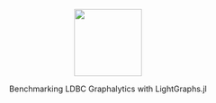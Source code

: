 <p align="center">
  <img src="https://camo.githubusercontent.com/e43456db07057b5f42212647e966e4112b3db7c2/68747470733a2f2f6772617068616c79746963732e6f72672f6173736574732f637562652d6f766572766965772e706e67" height="120" width="120">
</p>
<p align="center">Benchmarking LDBC Graphalytics with LightGraphs.jl</p>
